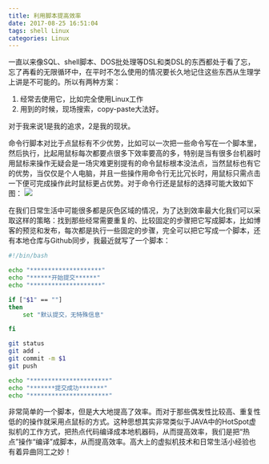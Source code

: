 ```yaml
---
title: 利用脚本提高效率
date: 2017-08-25 16:51:04
tags: shell Linux
categories: Linux
---
```

一直以来像SQL、shell脚本、DOS批处理等DSL和类DSL的东西都处于看了忘，忘了再看的无限循环中，在平时不怎么使用的情况要长久地记住这些东西从生理学上讲是不可能的。所以有两种方案：
 1. 经常去使用它，比如完全使用Linux工作
 2. 用到的时候，现场搜索，copy-paste大法好。

对于我来说1是我的追求，2是我的现状。

命令行脚本对比于点鼠标有不少优势，比如可以一次把一些命令写在一个脚本里，然后执行，比起用鼠标每次都要点很多下效率要高的多，特别是当有很多台机器时用鼠标来操作无疑会是一场灾难更别提有的命令鼠标根本没法点，当然鼠标也有它的优势，当仅仅是个人电脑，并且一些操作用命令行无比冗长时，用鼠标只需点击一下便可完成操作此时鼠标更占优势。对于命令行还是鼠标的选择可能大致如下图：
![](http://oo3aq3ac8.bkt.clouddn.com/script.png)
<!--more-->
在我们日常生活中可能很多都是灰色区域的情况，为了达到效率最大化我们可以采取这样的策略：找到那些经常需要重复的、比较固定的步骤把它写成脚本，比如博客的预览和发布，每次都是执行一些固定的步骤，完全可以把它写成一个脚本，还有本地仓库与Github同步，我最近就写了一个脚本：
```bash
#!/bin/bash

echo "********************"
echo "******开始提交******"
echo "********************"

if ["$1" == ""]
then
    set "默认提交，无特殊信息"

fi

git status
git add .
git commit -m $1
git push 

echo "**********************"
echo "*******提交成功*******"
echo "**********************"
```

非常简单的一个脚本，但是大大地提高了效率。而对于那些偶发性比较高、重复性低的的操作就采用点鼠标的方式。这种思想其实非常类似于JAVA中的HotSpot虚拟机的工作方式，把热点代码编译成本地机器码，从而提高效率，我们是把“热点”操作“编译”成脚本，从而提高效率。高大上的虚拟机技术和日常生活小经验也有着异曲同工之妙！















